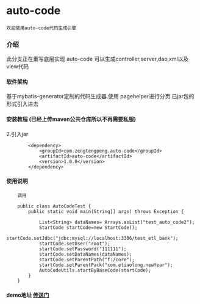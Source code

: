 # auto-code
    欢迎使用auto-code代码生成引擎
### 介绍
此分支正在重写底层实现
auto-code 可以生成controller,server,dao,xml以及view代码

#### 软件架构

基于mybatis-generator定制的代码生成器.使用 pagehelper进行分页.已jar包的形式引入进去


#### 安装教程 (已经上传maven公共仓库所以不再需要私服)

2.引入jar
```
        <dependency>
			<groupId>com.zengtengpeng.auto-code</groupId>
			<artifactId>auto-code</artifactId>
			<version>1.0.0</version>
		</dependency>
```


#### 使用说明


```
    调用
    
    public class AutoCodeTest {
    	public static void main(String[] args) throws Exception {
    
    		List<String> dataNames= Arrays.asList("test_auto_code2");
    		StartCode startCode=new StartCode();
    		startCode.setJdbc("jdbc:mysql://localhost:3306/test_etl_bank");
    		startCode.setUser("root");
    		startCode.setPassword("111111");
    		startCode.setDataNames(dataNames);
    		startCode.setParentPath("f:/core");
    		startCode.setParentPack("com.etiaolong.newYear");
    		AutoCodeUtils.startByBaseCode(startCode);
    	}
    }
```

#### demo地址 [传送门](https://gitee.com/ztp/auto-code-demo)

